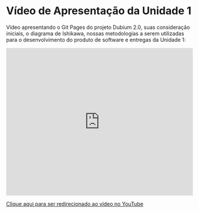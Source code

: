 # Vídeo de Apresentação da Unidade 1

 Vídeo apresentando o Git Pages do projeto  Dubium 2.0, suas consideração iniciais, o diagrama de Ishikawa, nossas metodologias a serem utilizadas para o desenvolvimento do produto de software e entregas da Unidade 1:



<iframe width="100%" height="400px" src="https://www.youtube.com/embed/nb7YFiKYzLk" title="YouTube video player" frameborder="0" allow="accelerometer; autoplay; clipboard-write; encrypted-media; gyroscope; picture-in-picture" allowfullscreen></iframe>


<a href="https://www.youtube.com/watch?v=nb7YFiKYzLk&t=1s">Clique aqui para ser redirecionado ao vídeo no YouTube</a>